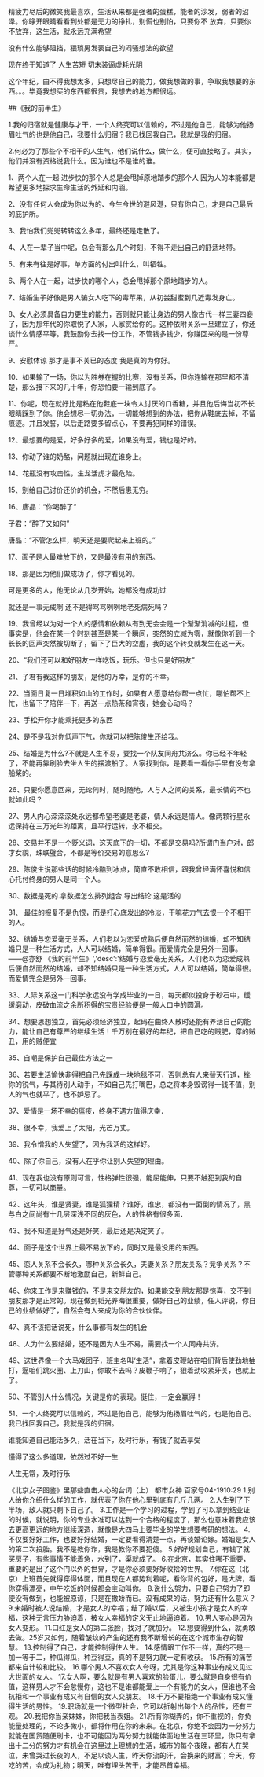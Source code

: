 
精疲力尽后的微笑我最喜欢，生活从来都是强者的蛋糕，能者的沙发，弱者的沼泽。你睁开眼睛看看到处都是无力的挣扎，别慌也别怕，只要你不
放弃，只要你不放弃，这生活，就永远充满希望

没有什么能够阻挡，猥琐男发表自己的闷骚想法的欲望

现在终于知道了 人生苦短 切末装逼虚耗光阴

这个年纪，由不得我想太多，只想尽自己的能力，做我想做的事，争取我想要的东西。。。毕竟我想买的东西都很贵，我想去的地方都很远。

##《我的前半生》

1.我的归宿就是健康与才干，一个人终究可以信赖的，不过是他自己，能够为他扬眉吐气的也是他自己，我要什么归宿？我已找回我自己，我就是我的归宿。

2.何必为了那些个不相干的人生气，他们说什么，做什么，便可直接略了。其实，他们并没有资格说我什么。因为谁也不是谁的谁。

1、两个人在一起 进步快的那个人总是会甩掉原地踏步的那个人 因为人的本能都是希望更多地探求生命生活的外延和内涵。

2、没有任何人会成为你以为的、今生今世的避风港，只有你自己，才是自己最后的庇护所。

3、我怕我们兜兜转转这么多年，最终还是走散了。

4、人在一辈子当中呢，总会有那么几个时刻，不得不走出自己的舒适地带。

5、有来有往是好事，单方面的付出叫什么，叫牺牲。

6、两个人在一起，进步快的哪个人，总会甩掉那个原地踏步的人。

7、结婚生子好像是男人骗女人吃下的毒苹果，从初尝甜蜜到几近毒发身亡。

8、女人必须具备自力更生的能力，否则就只能让身边的男人像古代一样三妻四妾了，因为那年代的你取悦了人家，人家赏给你的。这种依附关系一旦建立了，你还谈什么情感平等。我鼓励你去找一份工作，不管钱多钱少，你赚回来的是一份尊严。

9、安慰体谅 那才是事不关已的态度 我是真的为你好。

10、如果输了一场，你以为胜券在握的比赛，没有关系，但你连输在那里都不清楚，那么接下来的几十年，你恐怕要一输到底了。

11、你呢，现在就好比是粘在他鞋底一块令人讨厌的口香糖，并且他后悔当初不长眼睛踩到了你。他会想尽一切办法，一切能够想到的办法，把你从鞋底去掉，不留痕迹。并且发誓，以后走路要多留点心，不要再犯同样的错误。

12、最想要的是爱，好多好多的爱，如果没有爱，钱也是好的。

13、你动了谁的奶酪，问题就出现在谁身上。

14、花瓶没有攻击性，生龙活虎才最危险。

15、别给自己讨价还价的机会，不然后患无穷。

16、唐晶：“你喝醉了“

子君：“醉了又如何”

唐晶：“不管怎么样，明天还是要爬起来上班的。”

17、面子是人最难放下的，又是最没有用的东西。

18、那是因为他们做成功了，你才看见的。

可是更多的人，他无论从几岁开始，她都没有成功过

就还是一事无成啊 还不是得骂骂咧咧地老死病死吗？

19、我曾经以为对一个人的感情和依赖从有到无会会是一个渐渐消减的过程，但事实是，他会在某一个时刻甚至是某一个瞬间，突然的立减为零，就像你听到一个长长的回声突然被切断了，留下了巨大的空虚，我的这个转变就发生在这一天。

20、“我们还可以和好朋友一样吃饭，玩乐。但也只是好朋友”

21、子君有我这样的朋友，是他的万幸，是你的不幸。

22、当面日复一日堆积如山的工作时，如果有人愿意给你帮一点忙，哪怕帮不上忙，也留下了陪伴一下，再送一点热茶和宵夜，她会心动吗？

23、手松开你才能乘托更多的东西

24、是不是我对你低声下气，你就可以把陈俊生还给我。

25、结婚是为什么?不就是人生不易，要找一个队友同舟共济么。你已经不年轻了，不能再靠刷脸去坐人生的摆渡船了。人家找到你，是要看一看你手里有没有拿船桨的。

26、只要你愿意回来，无论何时，随时随地，人与人之间的关系，最长情的不也就如此吗？

27、男人内心深深深处永远都希望老婆是老婆，情人永远是情人。像两颗行星永远保持在三万光年的距离，且平行运转，永不相交。

28、交易并不是一个贬义词，这天底下的一切，不都是交易吗?所谓门当户对，郎才女貌，珠联璧合，不都是等价交易的意思么?

29、陈俊生说那些话的时候冷酷到冰点，简直不敢相信，跟我曾经满怀喜悦和信心托付终身的男人是同一个人。

30、数据是死的.拿数据怎么排列组合.导出结论.这是活的

31、 最佳的报复不是仇恨，而是打心底发出的冷淡，干嘛花力气去恨一个不相干的人。

32、结婚与恋爱毫无关系，人们老以为恋爱成熟后便自然而然的结婚，却不知结婚只是一种生活方式，人人可以结婚，简单得很。而爱情完全是另外一回事。 ——@亦舒 《我的前半生》','desc':'结婚与恋爱毫无关系，人们老以为恋爱成熟后便自然而然的结婚，却不知结婚只是一种生活方式，人人可以结婚，简单得很。而爱情完全是另外一回事。

33、人际关系这一门科学永远没有学成毕业的一日，每天都似投身于砂石中，缓缓磨动，皮破血流之余所积得的宝贵经验便是一般人口中的圆滑。

34、想要思想独立，首先必须经济独立，起码在曲终人散时还能有养活自己的能力，能让自己有尊严的继续生活！千万别在最好的年纪，把自己吃的贼肥，穿的贼丑，用的贼便宜

35、自嘲是保护自己最佳方法之一

36、若要生活愉快非得把自己先踩成一块地毯不可，否则总有人来替天行道，挫你的锐气，与其待别人动手，不如自己先打嘴巴，总之将本身毁谤得一钱不值，别人的气也就平了，也不妒忌了。

37、爱情是一场不幸的瘟疫，终身不遇方值得庆幸．

38、很不幸，我爱上了太阳，光芒万丈。

39、我令憎我的人失望了，因为我活的这样好。

40、除了你自己，没有人在乎你让别人失望的理由。

41、现在我也没有原则可言，性格弹性很强，能屈能伸，只要不触犯到我的自尊，一切可以商量。

42、这年头，谁是贤妻，谁是狐狸精？谁好，谁忠，都没有一面倒的情况了，黑与白之间尚有十几层深浅不同的灰色，人的性格有很多面．

43、我不知道是好气还是好笑，最后还是决定笑了。

44、面子是这个世界上最不易放下的，同时又是最没用的东西。

45、恋人关系不会长久，哪种关系会长久，夫妻关系？朋友关系？竞争关系？不管哪种关系都要不断地激励自己，新鲜自己。

46、你来工作是来赚钱的，不是来交朋友的，如果能交到朋友那是惊喜，交不到朋友那才是正常的。现在做到韬光养晦很重要，做好自己的业绩，任人评说，你自己的业绩做好了，自然会有人来成为你的合伙伙伴。

47、真不该把话说死，什么事都有发生的机会

48、人为什么要结婚，还不是因为人生不易，需要找一个人同舟共济。

49、这世界像一个大马戏团子，班主名叫‘生活”，拿着皮鞭站在咱们背后使劲地抽打，逼咱们跳火圈、上刀山，你敢不去吗？皮鞭子响了，狠着劲咬紧牙关，也就上了。

50、不管别人什么情况，关键是你的表现。挺住，一定会赢得！

51、一个人终究可以信赖的，不过是他自己，能够为他扬眉吐气的，也是他自己。我已找回我自己，我就是我的归宿。


谁能知道自己能活多久，活在当下，及时行乐，有钱了就去享受

懂得了这么多道理，依然过不好一生

人生无常，及时行乐



《北京女子图鉴》里那些直击人心的台词（上）
都市女神
百家号04-1910:29
1.别人给你介绍什么样的工作，就代表了你在他心里到底有几斤几两。
2.人生到了下半场，敌人就只剩下自己了。
3.工作是一个学习的过程，学到了可以拿到结业证的时候，就说明，你的专业水准可以达到一个合格的程度了，那么也意味着我应该去更高更远的地方继续深造，就像是大四马上要毕业的学生想要考研的想法。
4.不仅要好好工作，也要好好结婚，一定要看得清楚一点，再谈婚论嫁。婚姻是女人的第二次投胎。我不是教你诈，我是教你不要犯傻。
5.好好规划自己，有钱了就买房子，有些事情不能着急，水到了，渠就成了。
6.在北京，其实住哪不重要，重要的是出了这个门以外的世界，才是你必须要好好收拾的世界。
7.你在这（北京）上班首先就得穿得体面，而且现在人都势利着呢，看你背的包好，是大牌，看你穿得漂亮，中午吃饭的时候都会主动叫你。
8.说什么努力，只要自己努力了即便没有做到，也能被原谅，只是在撒娇而已。没有成果的话，努力还有什么意义？
9.未婚时被人说结婚，才是女人的幸福；结了婚以后，又被生小孩才是女人的幸福，这种无言压力胁迫着，被女人幸福的定义无止地逼迫着。
10.男人变心是因为女人变形。
11.口红是女人的第二张脸，找对了就加分。
12.想要得到什么，就勇敢去做。25岁又如何，随着皱纹的产生的还有我不断增长的在这个城市生存的智慧。
13.控制得了自己，才能控制得住人生。
14.感情跟工作不一样，真的不是一加一等于二，种瓜得瓜，种豆得豆，真的不是努力就一定有收获。
15.所有的痛苦都来自计较和比较。
16.哪个男人不喜欢女人夸呀，尤其是你这种事业有成又见过大世面的女人。
17.女人啊，要么就是有男人喜欢的脸蛋儿，要么就是自身很有价值，这样男人才不会怠慢你，这也不是谁都能爱上一个有能力的女人，但谁也不会抗拒和一个事业有成又有自信的女人交朋友。
18.千万不要拒绝一个事业有成又懂得生活的男性。
19.职场就是一个微型社会，它可以折射出每个人的品性，还有三观。
20.我把你当亲妹妹，你把我当表姐。
21.所有你糊弄的，你不重视的，你负能量处理的，不论多微小，都将作用在你的未来。在北京，你绝不会因为一分努力就能在国贸随便刷卡，也不可能因为两分努力就能体面地生活在三环里，你只有拿出十二分的努力才有机会在这里过上理想的生活，城市的每个夜晚，都有人在哭泣，未曾哭过长夜的人，不足以谈人生，昨天你流的汗，会换来的财富；今天，你吃的苦，会成为礼物；明天，唯有埋头苦干，才能昂首幸福。








